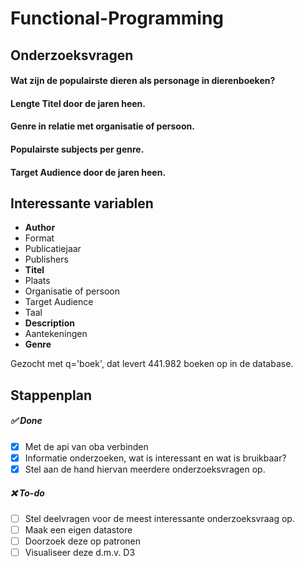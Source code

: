# Functional-Programming

## Onderzoeksvragen

#### Wat zijn de populairste dieren als personage in dierenboeken?

#### Lengte Titel door de jaren heen.

#### Genre in relatie met organisatie of persoon.

#### Populairste subjects per genre.

#### Target Audience door de jaren heen. 
 

## Interessante variablen

* **Author**
* Format
* Publicatiejaar
* Publishers
* **Titel**
* Plaats 
* Organisatie of persoon
* Target Audience 
* Taal
* **Description**
* Aantekeningen
* **Genre**

Gezocht met q='boek', dat levert 441.982 boeken op in de database.


## Stappenplan

##### ✅ Done

- [x] Met de api van oba verbinden 
- [x] Informatie onderzoeken, wat is interessant en wat is bruikbaar? 
- [x] Stel aan de hand hiervan meerdere onderzoeksvragen op.

##### ❌ To-do 
- [ ] Stel deelvragen voor de meest interessante onderzoeksvraag op.
- [ ] Maak een eigen datastore
- [ ] Doorzoek deze op patronen
- [ ] Visualiseer deze d.m.v. D3
